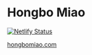 # Hongbo Miao

[![Netlify Status](https://api.netlify.com/api/v1/badges/13c2e544-91b2-4869-9ae1-bc97ff3108a4/deploy-status)](https://app.netlify.com/sites/hongbomiao/deploys)

[hongbomiao.com](https://hongbomiao.com/)
